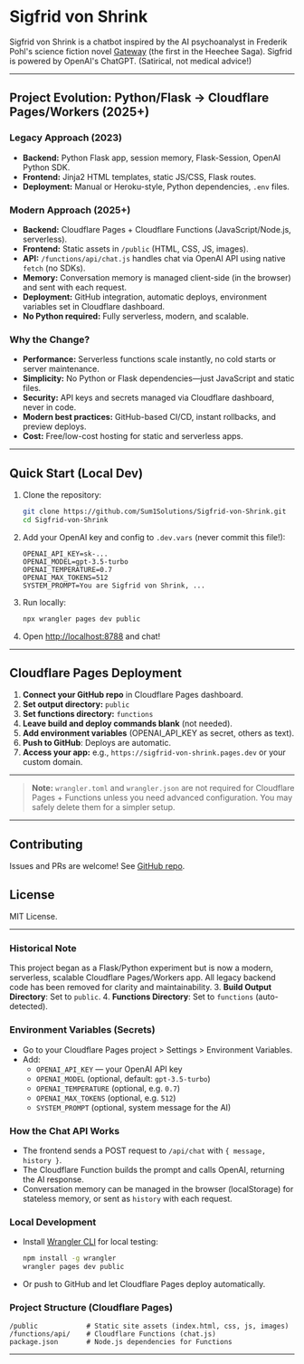 # Sigfrid von Shrink

Sigfrid von Shrink is a chatbot inspired by the AI psychoanalyst in Frederik Pohl's science fiction novel [Gateway](https://en.wikipedia.org/wiki/Gateway_(novel)) (the first in the Heechee Saga). Sigfrid is powered by OpenAI's ChatGPT. (Satirical, not medical advice!)

---

## Project Evolution: Python/Flask → Cloudflare Pages/Workers (2025+)

### Legacy Approach (2023)
- **Backend:** Python Flask app, session memory, Flask-Session, OpenAI Python SDK.
- **Frontend:** Jinja2 HTML templates, static JS/CSS, Flask routes.
- **Deployment:** Manual or Heroku-style, Python dependencies, `.env` files.

### Modern Approach (2025+)
- **Backend:** Cloudflare Pages + Cloudflare Functions (JavaScript/Node.js, serverless).
- **Frontend:** Static assets in `/public` (HTML, CSS, JS, images).
- **API:** `/functions/api/chat.js` handles chat via OpenAI API using native `fetch` (no SDKs).
- **Memory:** Conversation memory is managed client-side (in the browser) and sent with each request.
- **Deployment:** GitHub integration, automatic deploys, environment variables set in Cloudflare dashboard.
- **No Python required:** Fully serverless, modern, and scalable.

### Why the Change?
- **Performance:** Serverless functions scale instantly, no cold starts or server maintenance.
- **Simplicity:** No Python or Flask dependencies—just JavaScript and static files.
- **Security:** API keys and secrets managed via Cloudflare dashboard, never in code.
- **Modern best practices:** GitHub-based CI/CD, instant rollbacks, and preview deploys.
- **Cost:** Free/low-cost hosting for static and serverless apps.

---

## Quick Start (Local Dev)

1. Clone the repository:
   ```sh
   git clone https://github.com/Sum1Solutions/Sigfrid-von-Shrink.git
   cd Sigfrid-von-Shrink
   ```
2. Add your OpenAI key and config to `.dev.vars` (never commit this file!):
   ```env
   OPENAI_API_KEY=sk-...
   OPENAI_MODEL=gpt-3.5-turbo
   OPENAI_TEMPERATURE=0.7
   OPENAI_MAX_TOKENS=512
   SYSTEM_PROMPT=You are Sigfrid von Shrink, ...
   ```
3. Run locally:
   ```sh
   npx wrangler pages dev public
   ```
4. Open [http://localhost:8788](http://localhost:8788) and chat!

---

## Cloudflare Pages Deployment

1. **Connect your GitHub repo** in Cloudflare Pages dashboard.
2. **Set output directory:** `public`
3. **Set functions directory:** `functions`
4. **Leave build and deploy commands blank** (not needed).
5. **Add environment variables** (OPENAI_API_KEY as secret, others as text).
6. **Push to GitHub**: Deploys are automatic.
7. **Access your app:** e.g., `https://sigfrid-von-shrink.pages.dev` or your custom domain.

---

> **Note:** `wrangler.toml` and `wrangler.json` are not required for Cloudflare Pages + Functions unless you need advanced configuration. You may safely delete them for a simpler setup.

---

## Contributing
Issues and PRs are welcome! See [GitHub repo](https://github.com/Sum1Solutions/Sigfrid-von-Shrink).

## License
MIT License.

---

### Historical Note
This project began as a Flask/Python experiment but is now a modern, serverless, scalable Cloudflare Pages/Workers app. All legacy backend code has been removed for clarity and maintainability.
3. **Build Output Directory**: Set to `public`.
4. **Functions Directory**: Set to `functions` (auto-detected).

### Environment Variables (Secrets)
- Go to your Cloudflare Pages project > Settings > Environment Variables.
- Add:
  - `OPENAI_API_KEY` — your OpenAI API key
  - `OPENAI_MODEL` (optional, default: `gpt-3.5-turbo`)
  - `OPENAI_TEMPERATURE` (optional, e.g. `0.7`)
  - `OPENAI_MAX_TOKENS` (optional, e.g. `512`)
  - `SYSTEM_PROMPT` (optional, system message for the AI)

### How the Chat API Works
- The frontend sends a POST request to `/api/chat` with `{ message, history }`.
- The Cloudflare Function builds the prompt and calls OpenAI, returning the AI response.
- Conversation memory can be managed in the browser (localStorage) for stateless memory, or sent as `history` with each request.

### Local Development
- Install [Wrangler CLI](https://developers.cloudflare.com/pages/platform/functions/#developing-functions-locally) for local testing:
  ```sh
  npm install -g wrangler
  wrangler pages dev public
  ```
- Or push to GitHub and let Cloudflare Pages deploy automatically.

### Project Structure (Cloudflare Pages)
```
/public            # Static site assets (index.html, css, js, images)
/functions/api/    # Cloudflare Functions (chat.js)
package.json       # Node.js dependencies for Functions
```

---
